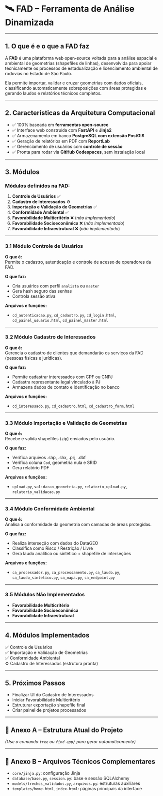 # 🛰️ FAD – Ferramenta de Análise Dinamizada

---

## 1. O que é e o que a FAD faz

A **FAD** é uma plataforma web open-source voltada para a análise espacial e ambiental de geometrias (shapefiles de linhas), desenvolvida para apoiar tecnicamente os processos de estadualização e licenciamento ambiental de rodovias no Estado de São Paulo.

Ela permite importar, validar e cruzar geometrias com dados oficiais, classificando automaticamente sobreposições com áreas protegidas e gerando laudos e relatórios técnicos completos.

---

## 2. Características da Arquitetura Computacional

- ✅ 100% baseada em **ferramentas open-source**
- ✅ Interface web construída com **FastAPI** e **Jinja2**
- ✅ Armazenamento em banco **PostgreSQL com extensão PostGIS**
- ✅ Geração de relatórios em PDF com **ReportLab**
- ✅ Gerenciamento de usuários com **controle de sessão**
- ✅ Pronta para rodar via **GitHub Codespaces**, sem instalação local

---

## 3. Módulos

### Módulos definidos na FAD:

1. **Controle de Usuários** ✅  
2. **Cadastro de Interessados** ⚙️  
3. **Importação e Validação de Geometrias** ✅  
4. **Conformidade Ambiental** ✅  
5. **Favorabilidade Multicritério** ❌ (*não implementado*)  
6. **Favorabilidade Socioeconômica** ❌ (*não implementado*)  
7. **Favorabilidade Infraestrutural** ❌ (*não implementado*)

---

### 3.1 Módulo Controle de Usuários

**O que é:**  
Permite o cadastro, autenticação e controle de acesso de operadores da FAD.

**O que faz:**
- Cria usuários com perfil `analista` ou `master`
- Gera hash seguro das senhas
- Controla sessão ativa

**Arquivos e funções:**
- `cd_autenticacao.py`, `cd_cadastro.py`, `cd_login.html`, `cd_painel_usuario.html`, `cd_painel_master.html`

---

### 3.2 Módulo Cadastro de Interessados

**O que é:**  
Gerencia o cadastro de clientes que demandarão os serviços da FAD (pessoas físicas e jurídicas).

**O que faz:**
- Permite cadastrar interessados com CPF ou CNPJ
- Cadastra representante legal vinculado à PJ
- Armazena dados de contato e identificação no banco

**Arquivos e funções:**
- `cd_interessado.py`, `cd_cadastro.html`, `cd_cadastro_form.html`

---

### 3.3 Módulo Importação e Validação de Geometrias

**O que é:**  
Recebe e valida shapefiles (zip) enviados pelo usuário.

**O que faz:**
- Verifica arquivos .shp, .shx, .prj, .dbf
- Verifica coluna `Cod`, geometria nula e SRID
- Gera relatório PDF

**Arquivos e funções:**
- `upload.py`, `validacao_geometria.py`, `relatorio_upload.py`, `relatorio_validacao.py`

---

### 3.4 Módulo Conformidade Ambiental

**O que é:**  
Analisa a conformidade da geometria com camadas de áreas protegidas.

**O que faz:**
- Realiza interseção com dados do DataGEO
- Classifica como Risco / Restrição / Livre
- Gera laudo analítico ou sintético + shapefile de interseções

**Arquivos e funções:**
- `ca_processador.py`, `ca_processamento.py`, `ca_laudo.py`, `ca_laudo_sintetico.py`, `ca_mapa.py`, `ca_endpoint.py`

---

### 3.5 Módulos Não Implementados

- **Favorabilidade Multicritério**
- **Favorabilidade Socioeconômica**
- **Favorabilidade Infraestrutural**

---

## 4. Módulos Implementados

✅ Controle de Usuários  
✅ Importação e Validação de Geometrias  
✅ Conformidade Ambiental  
⚙️ Cadastro de Interessados (estrutura pronta)

---

## 5. Próximos Passos

- Finalizar UI do Cadastro de Interessados  
- Iniciar Favorabilidade Multicritério  
- Estruturar exportação shapefile final  
- Criar painel de projetos processados

---

## 📎 Anexo A – Estrutura Atual do Projeto

*(Use o comando `tree` ou `find app/` para gerar automaticamente)*

---

## 📎 Anexo B – Arquivos Técnicos Complementares

- `core/jinja.py`: configuração Jinja  
- `database/base.py`, `session.py`: base e sessão SQLAlchemy  
- `models/trechos_validados.py`, `arquivos.py`: estruturas auxiliares  
- `templates/home.html`, `index.html`: páginas principais da interface


